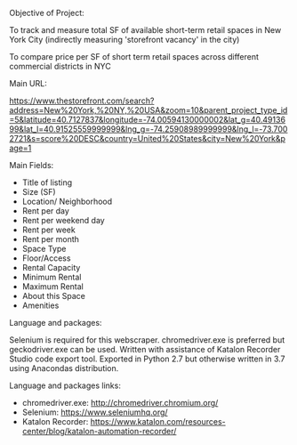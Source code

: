 Objective of Project:

To track and measure total SF of available short-term retail spaces in New York City (indirectly measuring 'storefront vacancy' in the city)

To compare price per SF of short term retail spaces across different commercial districts in NYC

Main URL:

https://www.thestorefront.com/search?address=New%20York,%20NY,%20USA&zoom=10&parent_project_type_id=5&latitude=40.7127837&longitude=-74.00594130000002&lat_g=40.4913699&lat_l=40.91525559999999&lng_g=-74.25908989999999&lng_l=-73.7002721&s=score%20DESC&country=United%20States&city=New%20York&page=1

Main Fields:
- Title of listing
- Size (SF)
- Location/ Neighborhood
- Rent per day
- Rent per weekend day
- Rent per week
- Rent per month
- Space Type
- Floor/Access
- Rental Capacity
- Minimum Rental
- Maximum Rental
- About this Space
- Amenities

Language and packages:

Selenium is required for this webscraper. chromedriver.exe is preferred but geckodriver.exe can be used. Written with assistance of Katalon Recorder Studio code export tool. Exported in Python 2.7 but otherwise written in 3.7 using Anacondas distribution.

Language and packages links:
- chromedriver.exe: http://chromedriver.chromium.org/
- Selenium: https://www.seleniumhq.org/
- Katalon Recorder: https://www.katalon.com/resources-center/blog/katalon-automation-recorder/
